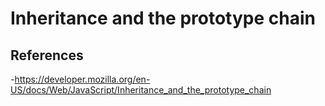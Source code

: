 # Inheritance and the prototype chain



## References

 -https://developer.mozilla.org/en-US/docs/Web/JavaScript/Inheritance_and_the_prototype_chain